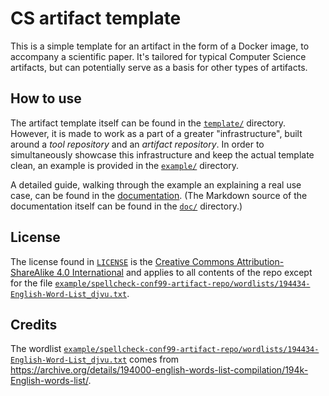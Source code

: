 # CS artifact template

This is a simple template for an artifact in the form of a Docker image, to accompany a scientific
paper. It's tailored for typical Computer Science artifacts, but can potentially serve as a basis
for other types of artifacts.

## How to use

The artifact template itself can be found in the [`template/`](./template/) directory. However, it
is made to work as a part of a greater "infrastructure", built around a _tool repository_ and an
_artifact repository_. In order to simultaneously showcase this infrastructure and keep the actual
template clean, an example is provided in the [`example/`](./example/) directory.

A detailed guide, walking through the example an explaining a real use case, can be found in the
[documentation](https://kokkonisd.github.io/cs-artifact-template). (The Markdown source of the
documentation itself can be found in the [`doc/`](./doc/) directory.)

## License

The license found in [`LICENSE`](./LICENSE) is the
[Creative Commons Attribution-ShareAlike 4.0 International](https://creativecommons.org/licenses/by-sa/4.0/?ref=chooser-v1)
and applies to all contents of the repo except for the file
[`example/spellcheck-conf99-artifact-repo/wordlists/194434-English-Word-List_djvu.txt`][1].

## Credits

The wordlist
[`example/spellcheck-conf99-artifact-repo/wordlists/194434-English-Word-List_djvu.txt`][1] comes
from <https://archive.org/details/194000-english-words-list-compilation/194k-English-words-list/>.

[1]: ./example/spellcheck-conf99-artifact-repo/wordlists/194434-English-Word-List_djvu.txt
